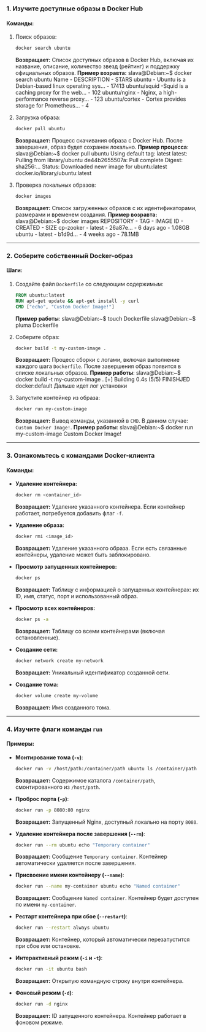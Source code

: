 ### **1. Изучите доступные образы в Docker Hub**

#### Команды:
1. Поиск образов:
   ```bash
   docker search ubuntu
   ```
   **Возвращает:** Список доступных образов в Docker Hub, включая их название, описание, количество звезд (рейтинг) и поддержку официальных образов.
   **Пример возравта:**
    slava@Debian:~$ docker search ubuntu 
    Name - DESCRIPTION - STARS 
    ubuntu - Ubuntu is a Debian-based linux operating sys... - 17413 
    ubuntu/squid -Squid is a caching proxy for the web... - 102 
    ubuntu/nginx - Nginx, a high-performance reverse proxy... - 123 
    ubuntu/cortex - Cortex provides storage for Prometheus... - 4 

2. Загрузка образа:
   ```bash
   docker pull ubuntu
   ```
   **Возвращает:** Процесс скачивания образа с Docker Hub. После завершения, образ будет сохранен локально.
   **Пример процесса**: 
   slava@Debian:~$ docker pull ubuntu 
   Using default tag: latest 
   latest: Pulling from library/ubuntu 
   de44b2655507a: Pull complete 
   Digest: sha256:... 
   Status: Downloaded newr image for ubuntu:latest 
   docker.io/library/ubuntu:latest 

3. Проверка локальных образов:
   ```bash
   docker images
   ```
   **Возвращает:** Список загруженных образов с их идентификаторами, размерами и временем создания. 
   **Пример возравта:**
    slava@Debian:~$ docker images
    REPOSITORY - TAG - IMAGE ID - CREATED - SIZE
    cp-zooker - latest - 26a87e... - 6 days ago - 1.08GB
    ubuntu - latest - b1d9d... - 4 weeks ago - 78.1MB 

---

### **2. Соберите собственный Docker-образ**

#### Шаги:

1. Создайте файл `Dockerfile` со следующим содержимым:
   ```Dockerfile
   FROM ubuntu:latest
   RUN apt-get update && apt-get install -y curl
   CMD ["echo", "Custom Docker Image!"]
   ```
   **Пример работы**:
   slava@Debian:~$ touch Dockerfile
   slava@Debian:~$ pluma Dockerfile
   


2. Соберите образ:
   ```bash
   docker build -t my-custom-image .
   ```
   **Возвращает:** Процесс сборки с логами, включая выполнение каждого шага `Dockerfile`. После завершения образ появится в списке локальных образов.
   **Пример работы**:
   slava@Debian:~$ docker build -t my-custom-image .
   [+] Building 0.4s (5/5) FINISHJED docker:default
   Дальше идет лог установки

3. Запустите контейнер из образа:
   ```bash
   docker run my-custom-image
   ```
   **Возвращает:** Вывод команды, указанной в `CMD`. В данном случае: `Custom Docker Image!`.
   **Пример работы**:
   slava@Debian:~$ docker run my-custom-image 
   Custom Docker Image! 

---

### **3. Ознакомьтесь с командами Docker-клиента**

#### Команды:

- **Удаление контейнера:**
  ```bash
  docker rm <container_id>
  ```
  **Возвращает:** Удаление указанного контейнера. Если контейнер работает, потребуется добавить флаг `-f`.

- **Удаление образа:**
  ```bash
  docker rmi <image_id>
  ```
  **Возвращает:** Удаление указанного образа. Если есть связанные контейнеры, удаление может быть заблокировано.

- **Просмотр запущенных контейнеров:**
  ```bash
  docker ps
  ```
  **Возвращает:** Таблицу с информацией о запущенных контейнерах: их ID, имя, статус, порт и использованный образ.

- **Просмотр всех контейнеров:**
  ```bash
  docker ps -a
  ```
  **Возвращает:** Таблицу со всеми контейнерами (включая остановленные).

- **Создание сети:**
  ```bash
  docker network create my-network
  ```
  **Возвращает:** Уникальный идентификатор созданной сети.

- **Создание тома:**
  ```bash
  docker volume create my-volume
  ```
  **Возвращает:** Имя созданного тома.

---

### **4. Изучите флаги команды `run`**

#### Примеры:

- **Монтирование тома (`-v`)**:
  ```bash
  docker run -v /host/path:/container/path ubuntu ls /container/path
  ```
  **Возвращает:** Содержимое каталога `/container/path`, смонтированного из `/host/path`.

- **Проброс порта (`-p`)**:
  ```bash
  docker run -p 8080:80 nginx
  ```
  **Возвращает:** Запущенный Nginx, доступный локально на порту `8080`.

- **Удаление контейнера после завершения (`--rm`)**:
  ```bash
  docker run --rm ubuntu echo "Temporary container"
  ```
  **Возвращает:** Сообщение `Temporary container`. Контейнер автоматически удаляется после завершения.

- **Присвоение имени контейнеру (`--name`)**:
  ```bash
  docker run --name my-container ubuntu echo "Named container"
  ```
  **Возвращает:** Сообщение `Named container`. Контейнер будет доступен по имени `my-container`.

- **Рестарт контейнера при сбое (`--restart`)**:
  ```bash
  docker run --restart always ubuntu
  ```
  **Возвращает:** Контейнер, который автоматически перезапустится при сбое или остановке.

- **Интерактивный режим (`-i` и `-t`)**:
  ```bash
  docker run -it ubuntu bash
  ```
  **Возвращает:** Открытую командную строку внутри контейнера.

- **Фоновый режим (`-d`)**:
  ```bash
  docker run -d nginx
  ```
  **Возвращает:** ID запущенного контейнера. Контейнер работает в фоновом режиме.